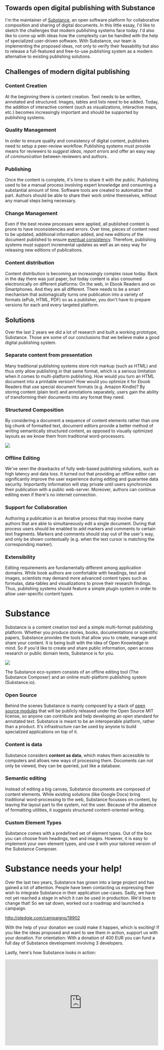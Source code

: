 ## Towards open digital publishing with Substance

I'm the maintainer of [Substance](http://substance.io), an open software platform for collaborative composition and sharing of digital documents. In this little essay, I'd like to sketch the challenges that modern publishing systems face today. I'd also like to come up with ideas how the complexity can be handled with the help of specialized user-driven software. With Substance, our team is implementing the proposed ideas, not only to verify their feasability but also to release a full-featured and free-to-use publishing system as a modern alternative to existing publishing solutions. 

## Challenges of modern digital publishing

### Content Creation

At the beginning there is content creation. Text needs to be written, annotated and structured. Images, tables and lists need to be added. Today, the addition of interactive content (such as visualizations, interactive maps, etc.) becomes increasingly important and should be supported by publishing systems.

### Quality Management

In order to ensure quality and consistency of digital content, publishers need to setup a peer-review workflow. Publishing systems must provide means for reviewers to *suggest ideas*, *report errors* and offer an easy way of *communication* between reviewers and authors.

### Publishing

Once the content is complete, it's time to share it with the public. Publishing used to be a manual process involving expert knowledge and consuming a substantial amount of time. Software tools are created to automatize that part. Authors should be able to share their work online themselves, without any manual steps being necessary.

### Change Management

Even if the best review processes were applied, all published content is prone to have inconsistencies and errors. Over time, pieces of content need to be updated, additional information added, and new editions of the document published to ensure [eventual consistency](http://prose.io/help/eventually-consistent.html). Therefore, publishing systems must support incremental updates as well as an easy way for releasing new editions of publications.

### Content distribution

Content distribution is becoming an increasingly complex issue today. Back in the day there was just paper, but today content is also consumed electronically on different platforms: On the web, in Ebook Readers and on Smartphones. And they are all different. There needs to be a smart mechanism that automagically turns one publication into a variety of formats (ePub, HTML, PDF) so as a publisher, you don't have to prepare versions for each and every targeted platform.

## Solutions

Over the last 2 years we did a lot of research and built a working prototype, Substance. Those are some of our conclusions that we believe make a good digital publishing system.

### Separate content from presentation

Many traditional publishing systems store rich markup (such as HTML) and thus only allow publishing in that same format, which is a serious limitation when it comes to multi-platform publishing. How would you turn an HTML document into a printable version? How would you optimize it for Ebook Readers that use special document formats (e.g. Amazon Kindle)? By storing content (plain text) and annotations separately, users gain the ability of transforming their documents into any format they need.

### Structured Composition

By considering a document a sequence of content elements rather than one big chunk of formatted text, document editors provide a better method of writing semantically structured content, as opposed to visually optimized layouts as we know them from traditional word-processors.

![](http://interior.substance.io/images/illustrations/semantic-writing-elements.png)

### Offline Editing

We've seen the drawbacks of fully web-based publishing solutions, such as high latency and data loss. It turned out that providing an offline editor can significantly improve the user experience during editing and guarantee data security. Importantly information will stay private until users synchronize their publication with a public web-server. Moreover, authors can continue editing even if there's no internet connection.

### Support for Collaboration

Authoring a publication is an iterative process that may involve many authors that are able to simultaneously edit a single document. During that process users should be enabled to add markers and comments to certain text fragments. Markers and comments should stay out of the user's way, and only be shown contextually (e.g. when the text cursor is matching the corresponding marker).


### Extensibility

Editing requirements are fundamentally different among application domains. While book authors are comfortable with headings, text and images, scientists may demand more advanced content types such as formulas, data-tables and visualizations to prove their research findings. Thus, publishing systems should feature a simple plugin system in order to allow user-specific content types.

# Substance

Substance is a content creation tool and a simple multi-format publishing platform. Whether you produce stories, books, documentations or scientific papers, Substance provides the tools that allow you to create, manage and share your content. It is being built with the idea of Open Knowledge in mind. So if you'd like to create and share public information, open access research or public domain texts, Substance is for you.

![](http://interior.substance.io/images/campaign/substance.png)

The Substance eco-system consists of an offline editing tool (The Substance Composer) and an online multi-platform publishing system (Substance.io).

### Open Source

Behind the scenes Substance is mainly composed by a stack of [open source modules](http://interior.substance.io/modules/composer.html) that will be publicly released under the Open Source MIT license, so anyone can contribute and help developing an open standard for annotated text. Substance is meant to be an interoperable platform, rather than a product. It's infrastructure can be used by anyone to build specialized applications on top of it.

### Content is data

Substance considers **content as data**, which makes them accessible to computers and allows new ways of processing them. Documents can not only be viewed, they can be queried, just like a database. 

### Semantic editing

Instead of editing a big canvas, Substance documents are composed of content elements. While existing solutions (like Google Docs) bring traditional word-processing to the web, Substance focusses on content, by leaving the layout part to the system, not the user. Because of the absence of formatting utilities, it suggests structured content-oriented writing.

### Custom Element Types

Substance comes with a predefined set of element types. Out of the box you can choose from headings, text and images. However, it is easy to implement your own element types, and use it with your tailored version of the Substance Composer.

# Substance needs your help!

Over the last two years, Substance has grown into a large project and has gained a lot of attention. People have been contacting us expressing their wish to integrate Substance in their application use-cases. Sadly, we have not yet reached a stage in which it can be used in production. We'd love to change that! So we sat down, worked out a roadmap and launched a campaign.

http://pledgie.com/campaigns/18902

With the help of your donation we could make it happen, which is exciting! If you like the ideas proposed and want to see them in action, support us with your donation. For orientation: With a donation of 400 EUR you can fund a full day of Substance development involving 3 developers.


Lastly, here's how Substance looks in action:

<iframe src="http://player.vimeo.com/video/56703462" width="500" height="281" frameborder="0" webkitAllowFullScreen mozallowfullscreen allowFullScreen></iframe>

